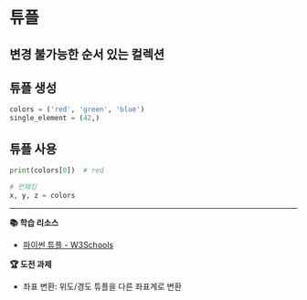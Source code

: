 # 튜플
## 변경 불가능한 순서 있는 컬렉션

## 튜플 생성
```python
colors = ('red', 'green', 'blue')
single_element = (42,)
```

## 튜플 사용
```python
print(colors[0])  # red

# 언패킹
x, y, z = colors
```

---
**📚 학습 리소스**
- [파이썬 튜플 - W3Schools](https://www.w3schools.com/python/python_tuples.asp)

**🏆 도전 과제**
- 좌표 변환: 위도/경도 튜플을 다른 좌표계로 변환 